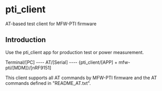 # pti_client
AT-based test client for MFW-PTI firmware

## Introduction

Use the pti_client app for production test or power measurement.

Terminal/[PC] ---- AT/[Serial] ---- {pti_client/[APP] + mfw-pti/[MDM]}/[nRF9151]

This client supports all AT commands by MFW-PTI firmware and the AT commands defined in "README_AT.txt".
